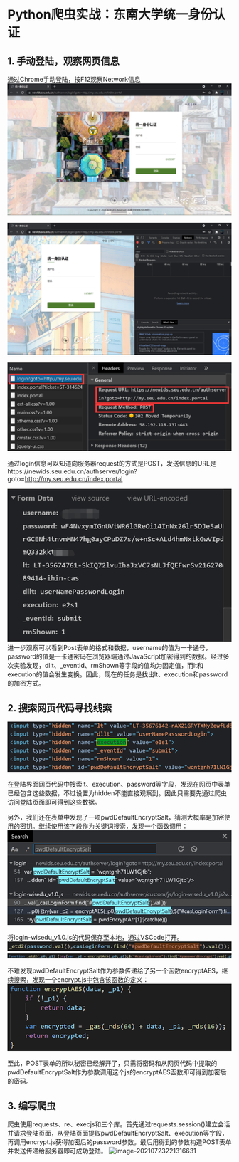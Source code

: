 # Python爬虫实战：东南大学统一身份认证

## 1. 手动登陆，观察网页信息

通过Chrome手动登陆，按F12观察Network信息
![image-20210723213938332](seu-login.assets/image-20210723213938332.png)

![image-20210723214049858](seu-login.assets/image-20210723214049858.png)

![image-20210723214147570](seu-login.assets/image-20210723214147570.png)

通过login信息可以知道向服务器request的方式是POST，发送信息的URL是https://newids.seu.edu.cn/authserver/login?goto=http://my.seu.edu.cn/index.portal

![image-20210723214430798](seu-login.assets/image-20210723214430798.png)
进一步观察可以看到Post表单的格式和数据，username的值为一卡通号，password的值是一卡通密码在浏览器端通过JavaScript加密得到的数据。经过多次实验发现，dllt、_eventId、rmShown等字段的值均为固定值，而lt和execution的值会发生变换。因此，现在的任务是找出lt、execution和password的加密方式。

## 2. 搜索网页代码寻找线索

![image-20210723214740979](seu-login.assets/image-20210723214740979.png)

在登陆界面网页代码中搜索lt、execution、password等字段，发现在网页中表单已经包含这些数据，不过设置为hidden不能直接观察到。因此只需要先通过爬虫访问登陆页面即可得到这些数据。

另外，我们还在表单中发现了一项pwdDefaultEncryptSalt，猜测大概率是加密使用的密钥。继续使用该字段作为关键词搜索，发现一个函数调用：
![image-20210723215308842](seu-login.assets/image-20210723215308842.png)

将login-wisedu_v1.0.js的代码保存至本地，通过VSCode打开。
![image-20210723220052025](seu-login.assets/image-20210723220052025.png)
![image-20210723220250030](seu-login.assets/image-20210723220250030.png)

不难发现pwdDefaultEncryptSalt作为参数传递给了另一个函数encryptAES，继续搜索，发现一个encrypt.js中包含该函数的定义：
![image-20210723215738560](seu-login.assets/image-20210723215738560.png)


至此，POST表单的所以秘密已经解开了，只需将密码和从网页代码中提取的pwdDefaultEncryptSalt作为参数调用这个js的encryptAES函数即可得到加密后的密码。

## 3. 编写爬虫

爬虫使用requests、re、execjs和三个库。首先通过requests.session()建立会话并请求登陆页面，从登陆页面提取pwdDefaultEncryptSalt、execution等字段，再调用encrypt.js获得加密后的password参数。最后用得到的参数构造POST表单并发送传递给服务器即可成功登陆。
![image-20210723221316631](seu-login.assets/image-20210723221316631.png)
